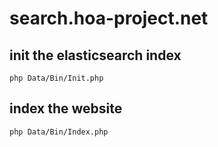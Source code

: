 # search.hoa-project.net

## init the elasticsearch index

    php Data/Bin/Init.php

## index the website

    php Data/Bin/Index.php